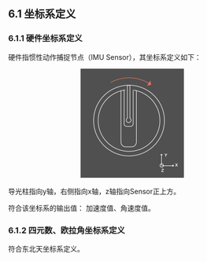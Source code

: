 ## 6.1 坐标系定义
### 6.1.1 硬件坐标系定义
硬件指惯性动作捕捉节点（IMU Sensor），其坐标系定义如下：

<div align=center>
<img src="https://raw.githubusercontent.com/FOHEART/MotionVenusHelp/v1.4.0/software/sensorcoord.png"/>
</div>

导光柱指向y轴，右侧指向x轴，z轴指向Sensor正上方。

符合该坐标系的输出值：
加速度值、角速度值。
### 6.1.2 四元数、欧拉角坐标系定义
符合东北天坐标系定义。
